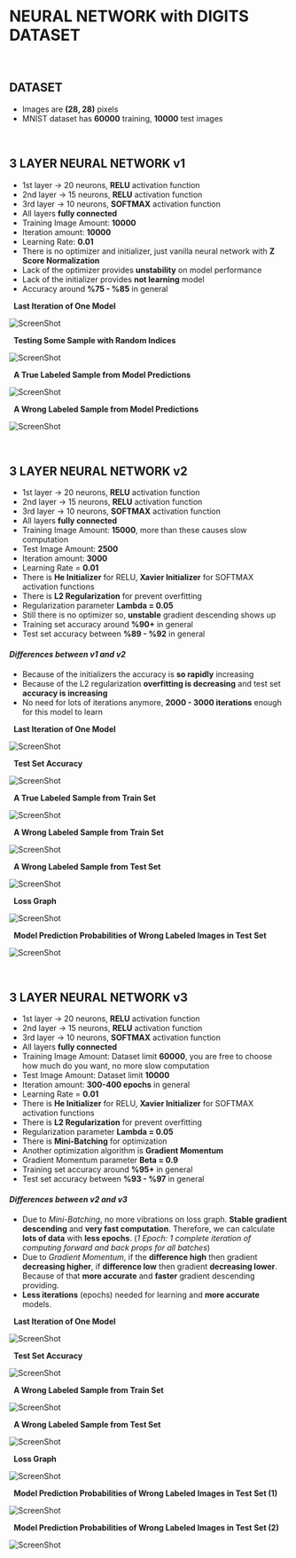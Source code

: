 # NEURAL NETWORK with DIGITS DATASET
&nbsp;

## DATASET
- Images are **(28, 28)** pixels
- MNIST dataset has **60000** training, **10000** test images


&nbsp;
## 3 LAYER NEURAL NETWORK v1
- 1st layer -> 20 neurons, **RELU** activation function
- 2nd layer -> 15 neurons, **RELU** activation function
- 3rd layer -> 10 neurons, **SOFTMAX** activation function
- All layers **fully connected**
- Training Image Amount: **10000**
- Iteration amount: **10000**
- Learning Rate: **0.01**
- There is no optimizer and initializer, just vanilla neural network with **Z Score Normalization**
- Lack of the optimizer provides **unstability** on model performance
- Lack of the initializer provides **not learning** model
- Accuracy around **%75 - %85** in general

&nbsp;
**Last Iteration of One Model**

![ScreenShot](./img/3_layer_nn_v1/3_layer_nn_v1_accuracy.png)

&nbsp;
**Testing Some Sample with Random Indices**

![ScreenShot](./img/3_layer_nn_v1/3_layer_nn_v1_testing_some_sample.png)

&nbsp;
**A True Labeled Sample from Model Predictions**

![ScreenShot](./img/3_layer_nn_v1/3_layer_nn_v1_true_sample.png)

&nbsp;
**A Wrong Labeled Sample from Model Predictions**

![ScreenShot](./img/3_layer_nn_v1/3_layer_nn_v1_wrong_sample.png)

&nbsp;
## 3 LAYER NEURAL NETWORK v2
- 1st layer -> 20 neurons, **RELU** activation function
- 2nd layer -> 15 neurons, **RELU** activation function
- 3rd layer -> 10 neurons, **SOFTMAX** activation function
- All layers **fully connected**
- Training Image Amount: **15000**, more than these causes slow computation
- Test Image Amount: **2500**
- Iteration amount: **3000**
- Learning Rate = **0.01**
- There is **He Initializer** for RELU, **Xavier Initializer** for SOFTMAX activation functions
- There is **L2 Regularization** for prevent overfitting
- Regularization parameter **Lambda = 0.05**
- Still there is no optimizer so, **unstable** gradient descending shows up
- Training set accuracy around **%90+** in general
- Test set accuracy between **%89 - %92** in general
#### *Differences between v1 and v2*
- Because of the initializers the accuracy is **so rapidly** increasing
- Because of the L2 regularization **overfitting is decreasing** and test set **accuracy is increasing**
- No need for lots of iterations anymore, **2000 - 3000 iterations** enough for this model to learn

&nbsp;
**Last Iteration of One Model**

![ScreenShot](./img/3_layer_nn_v2/3_layer_nn_v2_train_accuracy.png)

&nbsp;
**Test Set Accuracy**

![ScreenShot](./img/3_layer_nn_v2/3_layer_nn_v2_test_accuracy.png)

&nbsp;
**A True Labeled Sample from Train Set**

![ScreenShot](./img/3_layer_nn_v2/3_layer_nn_v2_train_true_sample.png)

&nbsp;
**A Wrong Labeled Sample from Train Set**

![ScreenShot](./img/3_layer_nn_v2/3_layer_nn_v2_train_wrong_sample.png)

&nbsp;
**A Wrong Labeled Sample from Test Set**

![ScreenShot](./img/3_layer_nn_v2/3_layer_nn_v2_test_wrong_sample.png)

&nbsp;
**Loss Graph**

![ScreenShot](./img/3_layer_nn_v2/3_layer_nn_v2_loss.png)

&nbsp;
**Model Prediction Probabilities of Wrong Labeled Images in Test Set**

![ScreenShot](./img/3_layer_nn_v2/3_layer_nn_v2_probs.png)

&nbsp;
## 3 LAYER NEURAL NETWORK v3
- 1st layer -> 20 neurons, **RELU** activation function
- 2nd layer -> 15 neurons, **RELU** activation function
- 3rd layer -> 10 neurons, **SOFTMAX** activation function
- All layers **fully connected**
- Training Image Amount: Dataset limit **60000**, you are free to choose how much do you want, no more slow computation
- Test Image Amount: Dataset limit **10000**
- Iteration amount: **300-400 epochs** in general
- Learning Rate = **0.01**
- There is **He Initializer** for RELU, **Xavier Initializer** for SOFTMAX activation functions
- There is **L2 Regularization** for prevent overfitting
- Regularization parameter **Lambda = 0.05**
- There is **Mini-Batching** for optimization
- Another optimization algorithm is **Gradient Momentum**
- Gradient Momentum parameter **Beta = 0.9**
- Training set accuracy around **%95+** in general
- Test set accuracy between **%93 - %97** in general
#### *Differences between v2 and v3*
- Due to *Mini-Batching*, no more vibrations on loss graph. **Stable gradient descending** and **very fast computation**. Therefore, we can calculate **lots of data** with **less epochs**. (*1 Epoch: 1 complete iteration of computing forward and back props for all batches*)
- Due to *Gradient Momentum*, if the **difference high** then gradient **decreasing higher**, if **difference low** then gradient **decreasing lower**. Because of that **more accurate** and **faster** gradient descending providing.
- **Less iterations** (epochs) needed for learning and **more accurate** models.

&nbsp;
**Last Iteration of One Model**

![ScreenShot](./img/3_layer_nn_v3/3_layer_nn_v3_train_accuracy.png)

&nbsp;
**Test Set Accuracy**

![ScreenShot](./img/3_layer_nn_v3/3_layer_nn_v3_test_accuracy.png)

&nbsp;
**A Wrong Labeled Sample from Train Set**

![ScreenShot](./img/3_layer_nn_v3/3_layer_nn_v3_train_wrong_sample.png)

&nbsp;
**A Wrong Labeled Sample from Test Set**

![ScreenShot](./img/3_layer_nn_v3/3_layer_nn_v3_train_wrong_sample.png)

&nbsp;
**Loss Graph**

![ScreenShot](./img/3_layer_nn_v3/3_layer_nn_v3_loss.png)

&nbsp;
**Model Prediction Probabilities of Wrong Labeled Images in Test Set (1)**

![ScreenShot](./img/3_layer_nn_v3/3_layer_nn_v3_batch_moment_probs.png)

&nbsp;
**Model Prediction Probabilities of Wrong Labeled Images in Test Set (2)**

![ScreenShot](./img/3_layer_nn_v3/3_layer_nn_v3_batch_moment_probs_2.png)
